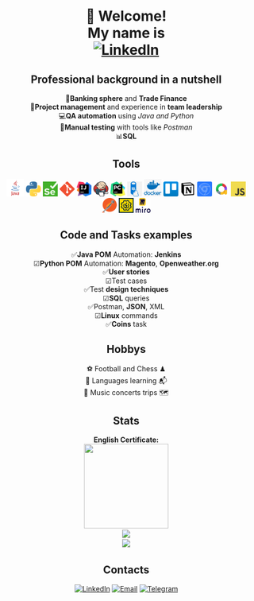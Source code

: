 <div align="center">
<h1>👋 Welcome!<br>
My name is<br>
<a href="https://www.linkedin.com/in/denis-prokofyev"><img src="https://img.shields.io/badge/Denis%20Prokofyev-blue?style=for-the-badge&logo=linkedin&logoColor=white" alt="LinkedIn"></a>
</h1>
</div>

<!--About me-->
<div align="center">

<h2>Professional <b>background</b> in a nutshell</h2>
   💼<b>Banking sphere</b> and <b>Trade Finance</b><br>
  🤝<b>Project management</b> and experience in <b>team leadership</b><br>
  💻<b>QA automation</b> using <i>Java and Python</i><br>
  📝<b>Manual testing</b> with tools like <i>Postman</i><br>
  📊<b>SQL</b><br>
<h2>Tools</h2>
<a href="https://www.java.com/"><img src="icons/java.png" width="35" height="35"></a>
<a href="https://www.python.org/"><img src="icons/python.png" width="30" height="30"></a>
<a href="https://www.selenium.dev/"><img src="icons/selenium.png" width="30" height="30"></a>
<a href="https://git-scm.com/"><img src="icons/git.png" width="30" height="30"></a>
<a href="https://www.jetbrains.com/ru-ru/idea/"><img src="icons/intellij.png" width="30" height="30"></a>
<a href="https://www.jenkins.io/"><img src="icons/jenkins.png" width="30" height="30"></a>
<a href="https://www.jetbrains.com/ru-ru/pycharm/"><img src="icons/pycharm.png" width="30" height="30"></a>
<a href="https://www.mysql.com/"><img src="icons/sql.png" width="30" height="30"></a>
<a href="https://www.docker.com/"><img src="icons/docker.png" width="35" height="35"></a>
<a href="https://trello.com/"><img src="icons/trello.png" width="30" height="30"></a>
<a href="https://www.notion.so/"><img src="icons/notion.png" width="30" height="30"></a>
<a href="https://developer.chrome.com/docs/devtools"><img src="icons/devtools.png" width="30" height="30"></a>
<a href="https://allurereport.org/"><img src="icons/allure.png" width="30" height="30"></a>
<a href="https://www.javascript.com/"><img src="icons/javascript.png" width="30" height="30"></a>
<a href="https://www.postman.com/"><img src="icons/postman.png" width="30" height="30"></a>
<a href="https://www.soapui.org/"><img src="icons/soap.png" width="30" height="30"></a>
<a href="https://miro.com/"><img src="icons/miro.png" width="30" height="30"></a>
  
<h2>Code and Tasks examples</h2>


   ✅<b>Java POM</b> Automation: <b>Jenkins</b><br>
   ☑<b>Python POM</b> Automation: <b>Magento</b>, <b>Openweather.org</b><br>
   ✅**User stories**<br>
   ☑Test cases<br>
   ✅Test **design techniques**<br>
   ☑**SQL** queries<br>
   ✅Postman, **JSON**, XML<br>
   ☑**Linux** commands<br>
   ✅**Coins** task
</ul>
<div align="center">
<h2>Hobbys</h2>
   ⚽ Football and Chess ♟<br>
   📖 Languages learning 📬<br>
   🎸 Music concerts trips 🗺
</div>

</div>
<!--Stats-->
<div align="center">
<h2>Stats</h2>
  <p>
    <b>English Certificate:</b><br>
    <a href="https://www.efset.org/cert/baS3Yr"><img src="https://cdn.efset.org/efset-widget/img/certificate_83.png" width="170" height="170"></a><br>
    <img src="https://github-readme-stats.vercel.app/api?username=DenisProkofyev&show_icons=true&theme=catppuccin_mocha"><br>
    <a href="https://www.codewars.com/users/DenisProkofyev">
      <img src="https://www.codewars.com/users/DenisProkofyev/badges/small">
    </a>
  </p>
</div>

<!--
<p>![Denis Prokofyev's GitHub stats](https://github-readme-stats.vercel.app/api?username=DenisProkofyev&show_icons=true&theme=catppuccin_mocha)</p>

<p>![codewars](https://www.codewars.com/users/DenisProkofyev/badges/small)</p>-->

<div align="center">
<h2>Contacts</h2>
 <p>
   <a href="https://www.linkedin.com/in/denis-prokofyev"><img src="https://img.shields.io/badge/LinkedIn-blue?style=plastic&logo=linkedin&logoColor=white" alt="LinkedIn"></a> 
   <a href="mailto:denisprokofyev@gmail.com"><img src="https://img.shields.io/badge/Email-red?style=plastic&logo=Gmail&logoColor=white" alt="Email"></a> 
   <a href="https://t.me/DenisProkofyev"><img src="https://img.shields.io/badge/Telegram-blue?style=plastic&logo=telegram&logoColor=white" alt="Telegram"></a>
 </p>
</div>
<!--
Here are some ideas to get you started:
My revolves around:<br>
https://magento.softwaretestingboard.com/
- 🔭 I’m currently working on ...
- 🌱 I’m currently learning ...
- 👯 I’m looking to collaborate on ...
- 🤔 I’m looking for help with ...
- 💬 Ask me about ...
- 📫 How to reach me: ...
- 😄 Pronouns: ...
- ⚡ Fun fact: ...
-->
